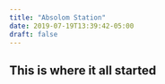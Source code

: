 ```yaml
---
title: "Absolom Station"
date: 2019-07-19T13:39:42-05:00
draft: false
---
```

## This is where it all started
